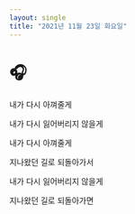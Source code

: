```yaml
---
layout: single
title: "2021년 11월 23일 화요일"
---
```


# 🎧

내가 다시 아껴줄게

내가 다시 잃어버리지 않을게

내가 다시 아껴줄게

지나왔던 길로 되돌아가서

내가 다시 잃어버리지 않을게

지나왔던 길로 되돌아가면
